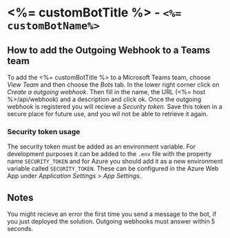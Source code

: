 # <%= customBotTitle %> - `<%= customBotName%>`

## How to add the Outgoing Webhook to a Teams team

To add the <%= customBotTitle %> to a Microsoft Teams team, choose *View Team* and then choose the *Bots* tab. In the lower right corner click on *Create a outgoing webhook*. Then fill in the name, the URL (<%= host %>/api/webhook) and a description and click ok. Once the outgoing webhook is registered you will recieve a _Security token_. Save this token in a secure place for future use, and you wil not be able to retrieve it again. 

### Security token usage

The security token must be added as an environment variable. For development purposes it can be added to the `.env` file with the property name `SECURITY_TOKEN` and for Azure you should add it as a new environment variable called `SECURITY_TOKEN`. These can be configured in the Azure Web App under *Application Settings > App Settings*.

## Notes

You might recieve an error the first time you send a message to the bot, if you just deployed the solution. Outgoing webhooks must answer within 5 seconds.
